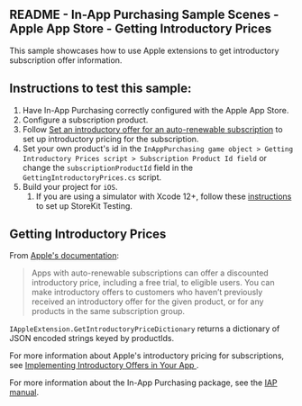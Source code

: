 ## README - In-App Purchasing Sample Scenes - Apple App Store - Getting Introductory Prices

This sample showcases how to use Apple extensions to get introductory subscription offer information.

## Instructions to test this sample:

1. Have In-App Purchasing correctly configured with
   the Apple App Store.
2. Configure a subscription product.
3. Follow [Set an introductory offer for an auto-renewable subscription](https://help.apple.com/app-store-connect/#/deve1d49254f) to set up introductory pricing for the subscription.
4. Set your own product's id in the `InAppPurchasing game object > Getting Introductory Prices script > Subscription Product Id field`
   or change the `subscriptionProductId` field in the `GettingIntroductoryPrices.cs` script.
5. Build your project for `iOS`.
   1. If you are using a simulator with Xcode 12+, follow these [instructions](https://developer.apple.com/documentation/xcode/setting-up-storekit-testing-in-xcode)
      to set up StoreKit Testing.

## Getting Introductory Prices

From [Apple's documentation](https://developer.apple.com/documentation/storekit/original_api_for_in-app_purchase/subscriptions_and_offers/implementing_introductory_offers_in_your_app):
> Apps with auto-renewable subscriptions can offer a discounted introductory price, including a free trial, to eligible users. You can make introductory offers to customers who haven’t previously received an introductory offer for the given product, or for any products in the same subscription group.

`IAppleExtension.GetIntroductoryPriceDictionary` returns a dictionary of JSON encoded strings keyed by productIds.

For more information about Apple's introductory pricing for subscriptions, see [Implementing Introductory Offers in Your App
](https://developer.apple.com/documentation/storekit/original_api_for_in-app_purchase/subscriptions_and_offers/implementing_introductory_offers_in_your_app).

For more information about the In-App Purchasing package, see the [IAP manual](https://docs.unity.com/ugs/en-us/manual/iap/manual/overview).